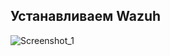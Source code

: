 ## Устанавливаем Wazuh
![Screenshot_1](https://github.com/user-attachments/assets/336027c7-83ca-4664-a0eb-b0530d77291b)
